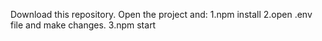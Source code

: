 Download this repository.
Open the project and:
1.npm install
2.open .env file and make changes.
3.npm start
